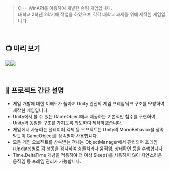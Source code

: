 
> C++ WinAPI를 이용하여 개발한 슈팅 게임입니다. <br>
> 대학교 2학년 2학기에 작업을 하였으며, 각각 대학교 과제를 위해 제작한 게임입니다.

</br>

## 📺 미리 보기

![](https://blog.kakaocdn.net/dn/bUGp9k/btsvkRy55jA/PNMkCykuQxt8RIGzNRz4Jk/img.gif)![](https://blog.kakaocdn.net/dn/mGvWD/btsvdq3uq8H/KW2Mx9CrKkvnxw5oBubv3K/img.gif)

  
</br>


## 💬 프로젝트 간단 설명

-   게임 개발에 대한 이해도가 높아져 Unity 엔진의 게임 프레임워크 구조를 모방하여 제작한 게임입니다.
-   Unity에서 볼 수 있는 GameObject에서 제공하는 기본적인 함수를 구현하여 Unity와 동일한 구조를 가지도록 의도하여 제작하였습니다.
-   게임에서 사용하는 플레이어 객체 등 오브젝트는 Unity의 MonoBehavior을 상속받듯이 GameObject를 상속받아 사용합니다.
-   모든 게임 오브젝트를 상속받는 객체는 ObjectManager에서 관리되어 프레임(Update)별로 각 행동을 검사하여 충돌처리나 움직임, 상태확인 등을 수행합니다.
-   Time.DeltaTime 개념을 적용하여 더 이상 Sleep()를 사용하지 않아 자연스러운 움직임 등 프레임 관리가 가능합니다.
